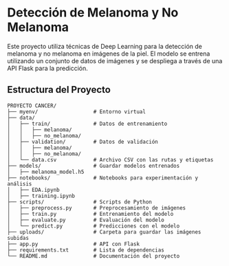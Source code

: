 # Detección de Melanoma y No Melanoma

Este proyecto utiliza técnicas de Deep Learning para la detección de melanoma y no melanoma en imágenes de la piel. El modelo se entrena utilizando un conjunto de datos de imágenes y se despliega a través de una API Flask para la predicción.

## Estructura del Proyecto

```plaintext
PROYECTO CANCER/
├── myenv/                  # Entorno virtual
├── data/
│   ├── train/              # Datos de entrenamiento
│   │   ├── melanoma/
│   │   ├── no_melanoma/
│   ├── validation/         # Datos de validación
│   │   ├── melanoma/
│   │   ├── no_melanoma/
│   └── data.csv            # Archivo CSV con las rutas y etiquetas
├── models/                 # Guardar modelos entrenados
│   ├── melanoma_model.h5
├── notebooks/              # Notebooks para experimentación y análisis
│   ├── EDA.ipynb
│   ├── training.ipynb
├── scripts/                # Scripts de Python
│   ├── preprocess.py       # Preprocesamiento de imágenes
│   ├── train.py            # Entrenamiento del modelo
│   ├── evaluate.py         # Evaluación del modelo
│   └── predict.py          # Predicciones con el modelo
├── uploads/                # Carpeta para guardar las imágenes subidas
├── app.py                  # API con Flask
├── requirements.txt        # Lista de dependencias
└── README.md               # Documentación del proyecto
